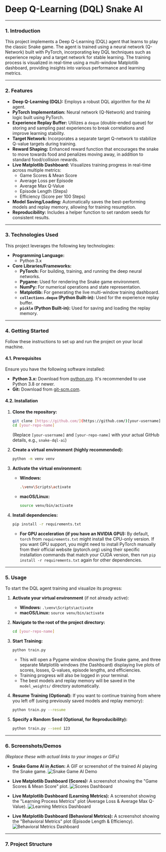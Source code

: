 # **Deep Q-Learning (DQL) Snake AI**

---

### **1. Introduction**
This project implements a Deep Q-Learning (DQL) agent that learns to play the classic Snake game. The agent is trained using a neural network (Q-Network) built with PyTorch, incorporating key DQL techniques such as experience replay and a target network for stable learning. The training process is visualized in real-time using a multi-window Matplotlib dashboard, providing insights into various performance and learning metrics.

---

### **2. Features**
* **Deep Q-Learning (DQL):** Employs a robust DQL algorithm for the AI agent.
* **PyTorch Implementation:** Neural network (Q-Network) and training logic built using PyTorch.
* **Experience Replay Buffer:** Utilizes a `deque` (double-ended queue) for storing and sampling past experiences to break correlations and improve learning stability.
* **Target Network:** Incorporates a separate target Q-network to stabilize Q-value targets during training.
* **Reward Shaping:** Enhanced reward function that encourages the snake to move towards food and penalizes moving away, in addition to standard food/collision rewards.
* **Live Matplotlib Dashboard:** Visualizes training progress in real-time across multiple metrics:
    * Game Scores & Mean Score
    * Average Loss per Episode
    * Average Max Q-Value
    * Episode Length (Steps)
    * Efficiency (Score per 100 Steps)
* **Model Saving/Loading:** Automatically saves the best-performing models and replay memory, allowing for training resumption.
* **Reproducibility:** Includes a helper function to set random seeds for consistent results.

---

### **3. Technologies Used**
This project leverages the following key technologies:

* **Programming Language:**
    * Python 3.x
* **Core Libraries/Frameworks:**
    * **PyTorch:** For building, training, and running the deep neural networks.
    * **Pygame:** Used for rendering the Snake game environment.
    * **NumPy:** For numerical operations and state representation.
    * **Matplotlib:** For generating the live multi-window training dashboard.
    * **`collections.deque` (Python Built-in):** Used for the experience replay buffer.
    * **`pickle` (Python Built-in):** Used for saving and loading the replay memory.

---

### **4. Getting Started**
Follow these instructions to set up and run the project on your local machine.

#### **4.1. Prerequisites**
Ensure you have the following software installed:

* **Python 3.x:** Download from [python.org](https://www.python.org/). It's recommended to use Python 3.8 or newer.
* **Git:** Download from [git-scm.com](https://git-scm.com/downloads).

#### **4.2. Installation**

1.  **Clone the repository:**
    ```bash
    git clone [https://github.com/](https://github.com/)[your-username]/[your-repo-name].git
    cd [your-repo-name]
    ```
    (Replace `[your-username]` and `[your-repo-name]` with your actual GitHub details, e.g., `snake-dql-ai`)

2.  **Create a virtual environment (highly recommended):**
    ```bash
    python -m venv venv
    ```

3.  **Activate the virtual environment:**
    * **Windows:**
        ```bash
        .\venv\Scripts\activate
        ```
    * **macOS/Linux:**
        ```bash
        source venv/bin/activate
        ```

4.  **Install dependencies:**
    ```bash
    pip install -r requirements.txt
    ```
    * **For GPU acceleration (if you have an NVIDIA GPU):**
        By default, `torch` from `requirements.txt` might install the CPU-only version. If you want GPU support, you might need to install PyTorch manually from their official website (pytorch.org) using their specific installation commands that match your CUDA version, then run `pip install -r requirements.txt` again for other dependencies.

---

### **5. Usage**

To start the DQL agent training and visualize its progress:

1.  **Activate your virtual environment** (if not already active):
    * **Windows:** `.\venv\Scripts\activate`
    * **macOS/Linux:** `source venv/bin/activate`

2.  **Navigate to the root of the project directory:**
    ```bash
    cd [your-repo-name]
    ```

3.  **Start Training:**
    ```bash
    python train.py
    ```
    * This will open a Pygame window showing the Snake game, and three separate Matplotlib windows (the Dashboard) displaying live plots of scores, losses, Q-values, episode lengths, and efficiencies.
    * Training progress will also be logged in your terminal.
    * The best models and replay memory will be saved in the `model_weights/` directory automatically.

4.  **Resume Training (Optional):**
    If you want to continue training from where you left off (using previously saved models and replay memory):
    ```bash
    python train.py --resume
    ```

5.  **Specify a Random Seed (Optional, for Reproducibility):**
    ```bash
    python train.py --seed 123
    ```

---

### **6. Screenshots/Demos**
*(Replace these with actual links to your images or GIFs)*

* **Snake Game AI in Action:** A GIF or screenshot of the trained AI playing the Snake game.
    ![Snake Game AI Demo](https://via.placeholder.com/700x400?text=Snake+AI+Playing)

* **Live Matplotlib Dashboard (Scores):** A screenshot showing the "Game Scores & Mean Score" plot.
    ![Scores Dashboard](https://via.placeholder.com/700x400?text=Matplotlib+Scores+Plot)

* **Live Matplotlib Dashboard (Learning Metrics):** A screenshot showing the "Learning Process Metrics" plot (Average Loss & Average Max Q-Value).
    ![Learning Metrics Dashboard](https://via.placeholder.com/700x400?text=Matplotlib+Learning+Metrics)

* **Live Matplotlib Dashboard (Behavioral Metrics):** A screenshot showing the "Behavioral Metrics" plot (Episode Length & Efficiency).
    ![Behavioral Metrics Dashboard](https://via.placeholder.com/700x400?text=Matplotlib+Behavioral+Metrics)

---

### **7. Project Structure**
